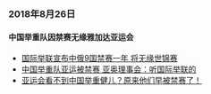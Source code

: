 ### 2018年8月26日
#### 中国举重队因禁赛无缘雅加达亚运会
- [国际举联宣布中俄9国禁赛一年 将无缘世锦赛](http://sport.qq.com/a/20171001/015957.htm)
- [中国举重队亚运被禁赛 亚奥理事会：听国际举联的](http://sports.sina.com.cn/others/weightlift/2018-08-19/doc-ihhxaafy5612244.shtml)
- [亚运会看不到中国举重健儿？原来他们早被禁赛了！](http://news.ifeng.com/a/20180825/59966871_0.shtml)

